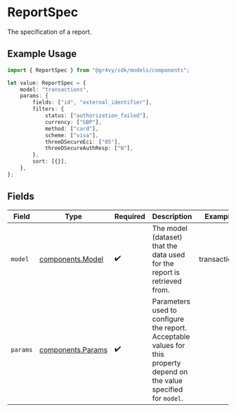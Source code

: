 # ReportSpec

The specification of a report.

## Example Usage

```typescript
import { ReportSpec } from "@gr4vy/sdk/models/components";

let value: ReportSpec = {
    model: "transactions",
    params: {
        fields: ["id", "external_identifier"],
        filters: {
            status: ["authorization_failed"],
            currency: ["GBP"],
            method: ["card"],
            scheme: ["visa"],
            threeDSecureEci: ["05"],
            threeDSecureAuthResp: ["N"],
        },
        sort: [{}],
    },
};
```

## Fields

| Field                                                                                                                   | Type                                                                                                                    | Required                                                                                                                | Description                                                                                                             | Example                                                                                                                 |
| ----------------------------------------------------------------------------------------------------------------------- | ----------------------------------------------------------------------------------------------------------------------- | ----------------------------------------------------------------------------------------------------------------------- | ----------------------------------------------------------------------------------------------------------------------- | ----------------------------------------------------------------------------------------------------------------------- |
| `model`                                                                                                                 | [components.Model](../../models/components/model.md)                                                                    | :heavy_check_mark:                                                                                                      | The model (dataset) that the data used for the report is retrieved<br/>from.                                            | transactions                                                                                                            |
| `params`                                                                                                                | [components.Params](../../models/components/params.md)                                                                  | :heavy_check_mark:                                                                                                      | Parameters used to configure the report. Acceptable values for<br/>this property depend on the value specified for `model`. |                                                                                                                         |